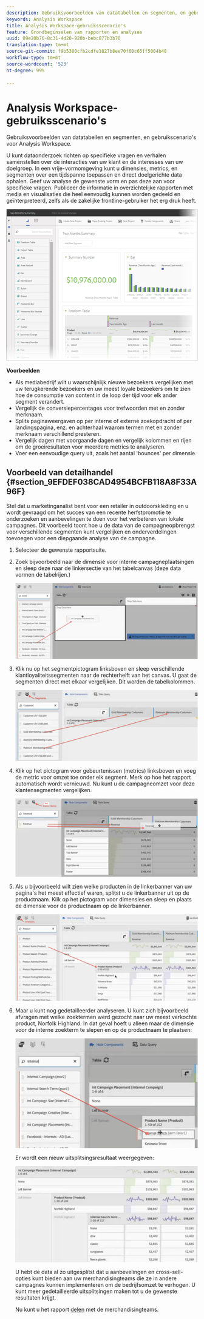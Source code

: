```yaml
---
description: Gebruiksvoorbeelden van datatabellen en segmenten, en gebruikscenario's voor Analysis Workspace.
keywords: Analysis Workspace
title: Analysis Workspace-gebruiksscenario's
feature: Grondbeginselen van rapporten en analyses
uuid: 09e20b76-8c31-4d20-920b-bebc877b3b70
translation-type: tm+mt
source-git-commit: f9b5380cfb2cdfe1827b8ee70f60c65ff5004b48
workflow-type: tm+mt
source-wordcount: '523'
ht-degree: 99%

---
```



# Analysis Workspace-gebruiksscenario&#39;s

Gebruiksvoorbeelden van datatabellen en segmenten, en gebruikscenario&#39;s voor Analysis Workspace.

U kunt dataonderzoek richten op specifieke vragen en verhalen samenstellen over de interacties van uw klant en de interesses van uw doelgroep. In een vrije-vormomgeving kunt u dimensies, metrics, en segmenten over een tijdspanne toepassen en direct doelgerichte data ophalen. Geef uw analyse de gewenste vorm en pas deze aan voor specifieke vragen. Publiceer de informatie in overzichtelijke rapporten met media en visualisaties die heel eenvoudig kunnen worden gedeeld en geïnterpreteerd, zelfs als de zakelijke frontline-gebruiker het erg druk heeft.

![](assets/two-months-summary-project.png)

**Voorbeelden**

* Als mediabedrijf wilt u waarschijnlijk nieuwe bezoekers vergelijken met uw terugkerende bezoekers en uw meest loyale bezoekers om te zien hoe de consumptie van content in de loop der tijd voor elk ander segment verandert.
* Vergelijk de conversiepercentages voor trefwoorden met en zonder merknaam.
* Splits paginaweergaven op per interne of externe zoekopdracht of per landingspagina, enz. en achterhaal waarom termen met en zonder merknaam verschillend presteren.
* Vergelijk dagen met voorgaande dagen en vergelijk kolommen en rijen om de groeiresultaten voor meerdere metrics te analyseren.
* Voer een eenvoudige query uit, zoals het aantal &#39;bounces&#39; per dimensie.

## Voorbeeld van detailhandel {#section_9EFDEF038CAD4954BCFB118A8F33A96F}

Stel dat u marketinganalist bent voor een retailer in outdoorskleding en u wordt gevraagd om het succes van een recente herfstpromotie te onderzoeken en aanbevelingen te doen voor het verbeteren van lokale campagnes. Dit voorbeeld toont hoe u de data van de campagneopbrengst voor verschillende segmenten kunt vergelijken en onderverdelingen toevoegen voor een diepgaande analyse van de campagne.

1. Selecteer de gewenste rapportsuite.
1. Zoek bijvoorbeeld naar de dimensie voor interne campagneplaatsingen en sleep deze naar de linkersectie van het tabelcanvas (deze data vormen de tabelrijen.)

   ![](assets/drag_dimension.png)

1. Klik nu op het segmentpictogram linksboven en sleep verschillende klantloyaliteitssegmenten naar de rechterhelft van het canvas. U gaat de segmenten direct met elkaar vergelijken. Dit worden de tabelkolommen.

   ![](assets/drag_segments.png)

1. Klik op het pictogram voor gebeurtenissen (metrics) linksboven en voeg de metric voor omzet toe onder elk segment. Merk op hoe het rapport automatisch wordt vernieuwd. Nu kunt u de campagneomzet voor deze klantensegmenten vergelijken.

   ![](assets/drag_metrics.png)

1. Als u bijvoorbeeld wilt zien welke producten in de linkerbanner van uw pagina&#39;s het meest effectief waren, splitst u de linkerbanner uit op de productnaam. Klik op het pictogram voor dimensies en sleep en plaats de dimensie voor de productnaam op de linkerbanner.

   ![](assets/breakdown_prodname.png)

1. Maar u kunt nog gedetailleerder analyseren. U kunt zich bijvoorbeeld afvragen met welke zoektermen werd gezocht naar uw meest verkochte product, Norfolk Highland. In dat geval hoeft u alleen maar de dimensie voor de interne zoekterm te slepen en op de productnaam te plaatsen:

   ![](assets/breakdown_intsearchterm.png)

   Er wordt een nieuw uitsplitsingsresultaat weergegeven:

   ![](assets/breakdown_result.png)

   U hebt de data al zo uitgesplitst dat u aanbevelingen en cross-sell-opties kunt bieden aan uw merchandisingteams die ze in andere campagnes kunnen implementeren om de bedrijfsomzet te verhogen. U kunt meer gedetailleerde uitsplitsingen maken tot u de gewenste resultaten krijgt.

   Nu kunt u het rapport [delen](/help/analyze/analysis-workspace/curate-share/curate.md) met de merchandisingteams.


